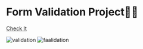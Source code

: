 <h1>Form Validation Project🌺🤍</h1>
<a href="https://maryama-mohamed.github.io/Form-Validation-Project/"> Check It </a>

![validation](https://github.com/user-attachments/assets/771f1721-e7a9-4808-a4f2-380a0204c7e7)
![faalidation](https://github.com/user-attachments/assets/6f1b0c39-fe06-4e08-987d-977fb3ba8d88)
